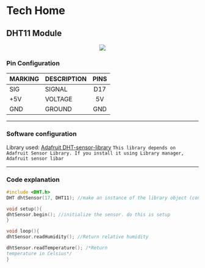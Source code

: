 # Tech Home
## DHT11 Module

<p align="center">
<image src="dht11.png">
</p>

### Pin Configuration

| MARKING | DESCRIPTION | PINS 
| -       | :-          | :-: |
| SIG     | SIGNAL        | D17
| +5V     | VOLTAGE     | 5V 
| GND     | GROUND      | GND 

---
### Software configuration
Library used: 
[Adafruit DHT-sensor-library](https://github.com/adafruit/DHT-sensor-library)
`This library depends on Adafruit Sensor Library. If you install it using Library manager, Adafruit sensor libar`

---
### Code explanation 
```C++
#include <DHT.h>
DHT dhtSensor(17, DHT11); //make an instance of the library object (connected pin, dht sensor type)

void setup(){
dh﻿tSensor.begin(); //initialize the sensor. do this is setup
}

void loop(){
dh﻿tSensor.readHumidity(); //Return relative humidity

dh﻿tSensor.readTemperature(); /*Return 
temperature in Celsius*/
}
```
